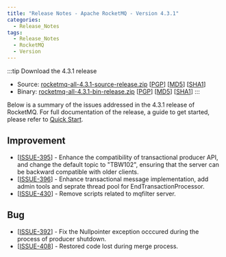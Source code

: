 ```yaml
---
title: "Release Notes - Apache RocketMQ - Version 4.3.1"
categories:
  - Release_Notes
tags:
  - Release_Notes
  - RocketMQ
  - Version
---
```


:::tip Download the 4.3.1 release
    
* Source: [rocketmq-all-4.3.1-source-release.zip](https://archive.apache.org/dist/rocketmq/4.3.1/rocketmq-all-4.3.1-source-release.zip) [[PGP](https://archive.apache.org/dist/rocketmq/4.3.1/rocketmq-all-4.3.1-source-release.zip.asc)] [[MD5](https://archive.apache.org/dist/rocketmq/4.3.1/rocketmq-all-4.3.1-source-release.zip.md5)] [[SHA1](https://archive.apache.org/dist/rocketmq/4.3.1/rocketmq-all-4.3.1-source-release.zip.sha1)]
* Binary: [rocketmq-all-4.3.1-bin-release.zip](https://archive.apache.org/dist/rocketmq/4.3.1/rocketmq-all-4.3.1-bin-release.zip) [[PGP](https://archive.apache.org/dist/rocketmq/4.3.1/rocketmq-all-4.3.1-bin-release.zip.asc)] [[MD5](https://archive.apache.org/dist/rocketmq/4.3.1/rocketmq-all-4.3.1-bin-release.zip.md5)] [[SHA1](https://archive.apache.org/dist/rocketmq/4.3.1/rocketmq-all-4.3.1-bin-release.zip.sha1)]
:::
<!--truncate-->
Below is a summary of the issues addressed in the 4.3.1 release of RocketMQ. For full documentation of the release, a guide to get started, please refer to <a href='/docs/quickStart/01quickstart/'>Quick Start</a>.


## Improvement
<ul>
<li>[<a href='https://github.com/apache/rocketmq/issues/395'>ISSUE-395</a>] -  Enhance the compatibility of transactional producer API, and change the default topic to "TBW102", ensuring that the server can be backward compatible with older clients.
</li>
<li>[<a href='https://github.com/apache/rocketmq/issues/396'>ISSUE-396</a>] -  Enhance transactional message implementation, add admin tools and seprate thread pool for EndTransactionProcessor.
</li>
<li>[<a href='https://github.com/apache/rocketmq/issues/430'>ISSUE-430</a>] -  Remove scripts related to mqfilter server.
</li>
</ul>

## Bug

<ul>
<li>[<a href='https://github.com/apache/rocketmq/issues/392'>ISSUE-392</a>] -  Fix the Nullpointer exception occcured during the process of producer shutdown.
</li>
<li>[<a href='https://github.com/apache/rocketmq/issues/408'>ISSUE-408</a>] -  Restored code lost during merge process.
</li>
</ul>
                                        
            


